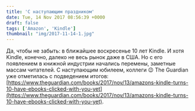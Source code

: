 ```yaml
---
title: 'С наступающим праздником'
date: Tue, 14 Nov 2017 08:56:39 +0000
draft: false
tags: ['Amazon', 'Kindle']
thumbnail: "img/2017-11-14-1.jpg"
---
```


Да, чтобы не забыть: в ближайшее воскресенье 10 лет Kindle. И хотя Kindle, конечно, далеко не весь рынок даже в США. Но с его появлением в книжной индустрии начались перемены, заметные массам читателей. С наступающим юбилеем, коллеги 😉 The Guardian уже отметилась с подведением итогов: [https://www.theguardian.com/books/2017/nov/13/amazons-kindle-turns-10-have-ebooks-clicked-with-you-yet](https://www.theguardian.com/books/2017/nov/13/amazons-kindle-turns-10-have-ebooks-clicked-with-you-yet).